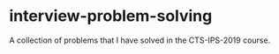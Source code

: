 # interview-problem-solving
A collection of problems that I have solved in the CTS-IPS-2019 course.
